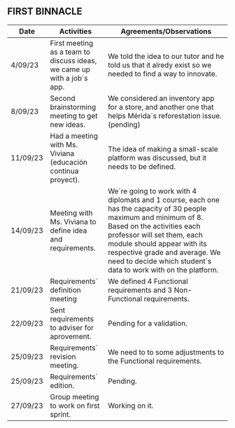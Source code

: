 ## FIRST BINNACLE

|   Date   |                                       Activities                                          |               Agreements/Observations                                                                            |
|----------|-------------------------------------------------------------------------------------------|------------------------------------------------------------------------------------------------------------------|
| 4/09/23  | First meeting as a team to discuss ideas, we came up with a job´s app. | We told the idea to our tutor and he told us that it alredy exist so we needed to find a way to innovate.|                       
| 8/09/23  | Second brainstorming meeting to get new ideas. | We considered an inventory app for a store, and another one that helps Mérida´s reforestation issue. (pending)   |                                       
| 11/09/23 | Had a meeting with Ms. Viviana (educación continua proyect). | The idea of ​​making a small-scale platform was discussed, but it needs to be defined. |
| 14/09/23 | Meeting with Ms. Viviana to define idea and requirements. | We´re going to work with 4 diplomats and 1 course, each one has the capacity of 30 people maximum and minimum of 8. Based on the activities each professor will set them, each module should appear with its respective grade and average. We need to decide which student´s data to work with on the platform.|
|21/09/23  | Requirements´ definition meeting | We defined 4 Functional requirements and 3 Non-Functional requirements.|
|22/09/23  | Sent requirements to adviser for aprovement. | Pending for a validation.|
|25/09/23  | Requirements´ revision meeting. |We need to to some adjustments to the Functional requirements.|
|25/09/23  | Requirements´ edition. | Pending.|
|27/09/23  |Group meeting to work on first sprint.| Working on it.|  
